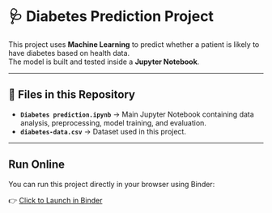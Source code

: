 # 🩺 Diabetes Prediction Project

This project uses **Machine Learning** to predict whether a patient is likely to have diabetes based on health data.  
The model is built and tested inside a **Jupyter Notebook**.

---

## 📂 Files in this Repository
- **`Diabetes prediction.ipynb`** → Main Jupyter Notebook containing data analysis, preprocessing, model training, and evaluation.
- **`diabetes-data.csv`** → Dataset used in this project.

---
## Run Online

You can run this project directly in your browser using Binder:


👉 [Click to Launch in Binder](https://mybinder.org/v2/gh/ansh821/Diabetes-Prediction/main?labpath=Diabetes%20prediction.ipynb)

